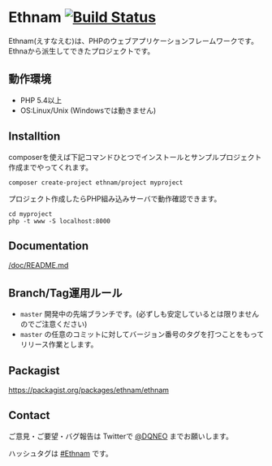 # Ethnam [![Build Status](https://travis-ci.org/ethnamphp/ethnam.svg?branch=master)](https://travis-ci.org/ethnamphp/ethnam)

Ethnam(えすなえむ)は、PHPのウェブアプリケーションフレームワークです。
Ethnaから派生してできたプロジェクトです。

## 動作環境

* PHP 5.4以上
* OS:Linux/Unix (Windowsでは動きません)

## Installtion

composerを使えば下記コマンドひとつでインストールとサンプルプロジェクト作成までやってくれます。

```
composer create-project ethnam/project myproject
```

プロジェクト作成したらPHP組み込みサーバで動作確認できます。
```
cd myproject
php -t www -S localhost:8000
```

## Documentation

[/doc/README.md](/doc/README.md)

## Branch/Tag運用ルール

* `master` 開発中の先端ブランチです。(必ずしも安定しているとは限りませんのでご注意ください)
* `master` の任意のコミットに対してバージョン番号のタグを打つことをもってリリース作業とします。

## Packagist

https://packagist.org/packages/ethnam/ethnam

## Contact

ご意見・ご要望・バグ報告は  Twitterで [@DQNEO](https://twitter.com/DQNEO) までお願いします。

ハッシュタグは [#Ethnam](https://twitter.com/hashtag/ethnam?src=hash) です。
